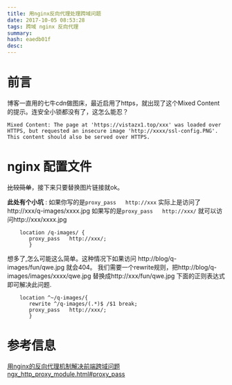 ```yaml
---
title: 用nginx反向代理处理跨域问题
date: 2017-10-05 08:53:28
tags: 跨域 nginx 反向代理 
summary: 
hash: eaedb01f
desc: 
---
```

# 前言
博客一直用的七牛cdn做图床，最近启用了https，就出现了这个Mixed Content的提示。连安全小锁都没有了，这怎么能忍？

```
Mixed Content: The page at 'https://vistazx1.top/xxx' was loaded over HTTPS, but requested an insecure image 'http://xxxx/ssl-config.PNG'. This content should also be served over HTTPS.
```

# nginx 配置文件
~~比较简单~~，接下来只要替换图片链接就ok。

**此处有个小坑** : 
如果你写的是`proxy_pass   http://xxx` 实际上是访问了http://xxx/q-images/xxxx.jpg
如果写的是`proxy_pass   http://xxx/` 就可以访问http://xxx/xxxx.jpg
```
    location /q-images/ {
       proxy_pass   http://xxx/;
       }
```

想多了,怎么可能这么简单。这种情况下如果访问 http://blog/q-images/fun/qwe.jpg 就会404。
我们需要一个rewrite规则，把http://blog/q-images/images/xxxx/qwe.jpg 替换成http://xxx/fun/qwe.jpg
下面的正则表达式即可解决此问题.

```
    location ^~/q-images/{
       rewrite ^/q-images/(.*)$ /$1 break;
       proxy_pass   http://xxx/;
       }

```

# 参考信息
[用nginx的反向代理机制解决前端跨域问题](http://www.cnblogs.com/gabrielchen/p/5066120.html)
[ngx_http_proxy_module.html#proxy_pass](http://nginx.org/en/docs/http/ngx_http_proxy_module.html#proxy_pass)